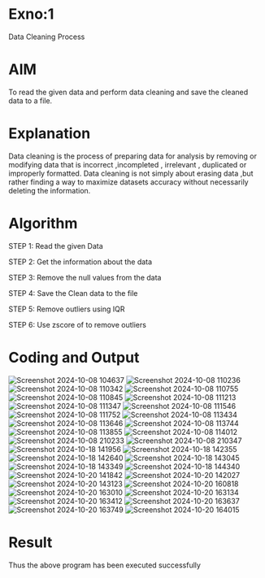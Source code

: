 # Exno:1
Data Cleaning Process

# AIM
To read the given data and perform data cleaning and save the cleaned data to a file.

# Explanation
Data cleaning is the process of preparing data for analysis by removing or modifying data that is incorrect ,incompleted , irrelevant , duplicated or improperly formatted. Data cleaning is not simply about erasing data ,but rather finding a way to maximize datasets accuracy without necessarily deleting the information.

# Algorithm
STEP 1: Read the given Data

STEP 2: Get the information about the data

STEP 3: Remove the null values from the data

STEP 4: Save the Clean data to the file

STEP 5: Remove outliers using IQR

STEP 6: Use zscore of to remove outliers

# Coding and Output
![Screenshot 2024-10-08 104637](https://github.com/user-attachments/assets/cb9c1694-2e56-4f5a-b41d-eb8aec1ccfe3)
![Screenshot 2024-10-08 110236](https://github.com/user-attachments/assets/f213e6f3-5354-458d-972a-482a02727dc2)
![Screenshot 2024-10-08 110342](https://github.com/user-attachments/assets/75e904e0-2f42-4424-ace7-791fa50904d8)
![Screenshot 2024-10-08 110755](https://github.com/user-attachments/assets/4b4b41db-0e40-4e94-8e84-63fd07510f3c)
![Screenshot 2024-10-08 110845](https://github.com/user-attachments/assets/5051790e-a7d1-4e45-9be1-d387ee5d1207)
![Screenshot 2024-10-08 111213](https://github.com/user-attachments/assets/cef9ecc1-7879-40e5-b892-8eae1b7cf5b4)
![Screenshot 2024-10-08 111347](https://github.com/user-attachments/assets/e4c6e1f9-8d40-4214-91bc-55c04ff2dce2)
![Screenshot 2024-10-08 111546](https://github.com/user-attachments/assets/a490a193-f846-4c48-9659-7a1c896d4534)
![Screenshot 2024-10-08 111752](https://github.com/user-attachments/assets/490096f8-d237-4fa8-bfcd-e394e4a0bdb7)
![Screenshot 2024-10-08 113434](https://github.com/user-attachments/assets/105d558d-ef57-4a0a-baeb-3558cd22d20f)
![Screenshot 2024-10-08 113646](https://github.com/user-attachments/assets/2a25cf6d-99c8-4375-ab45-c4987c4dda59)
![Screenshot 2024-10-08 113744](https://github.com/user-attachments/assets/a2033991-14f6-43f9-8c14-8c3ebd82ba0f)
![Screenshot 2024-10-08 113855](https://github.com/user-attachments/assets/c22202de-e95b-4b68-8fc2-57f87ffe1919)
![Screenshot 2024-10-08 114012](https://github.com/user-attachments/assets/64f3c358-1ea0-4791-8cb6-c3068da2b43c)
![Screenshot 2024-10-08 210233](https://github.com/user-attachments/assets/58fc0ba0-4c2a-4d52-b1e2-23faeefc202e)
![Screenshot 2024-10-08 210347](https://github.com/user-attachments/assets/4b78c656-b02a-4d8d-af51-a9ca5924bfb1)
![Screenshot 2024-10-18 141956](https://github.com/user-attachments/assets/c1b1ac64-8da5-4b0c-a55d-405d9ab49922)
![Screenshot 2024-10-18 142355](https://github.com/user-attachments/assets/137d0b68-cb37-4e03-832e-1051db437877)
![Screenshot 2024-10-18 142640](https://github.com/user-attachments/assets/31a49b69-4197-4d40-a387-981ba6bf44a6)
![Screenshot 2024-10-18 143045](https://github.com/user-attachments/assets/6b7ea59f-6ec9-42a7-989d-9626ac08cfc8)
![Screenshot 2024-10-18 143349](https://github.com/user-attachments/assets/cef173ca-6024-4759-9c31-43035a5d6316)
![Screenshot 2024-10-18 144340](https://github.com/user-attachments/assets/7cd7f6f3-bbbd-4613-92a4-c2147b79169e)
![Screenshot 2024-10-20 141842](https://github.com/user-attachments/assets/553a0e60-1719-4b67-abdc-98ccd602cc74)
![Screenshot 2024-10-20 142027](https://github.com/user-attachments/assets/bdf5ee78-2a24-4262-9e69-e70166189129)
![Screenshot 2024-10-20 143123](https://github.com/user-attachments/assets/e92d6195-862d-43ce-90e7-6bc3764d5e7e)
![Screenshot 2024-10-20 160818](https://github.com/user-attachments/assets/e5075949-1200-45da-9d62-20b8a684ccab)
![Screenshot 2024-10-20 163010](https://github.com/user-attachments/assets/f512b0cf-d577-4885-8b68-7cb35a0089eb)
![Screenshot 2024-10-20 163134](https://github.com/user-attachments/assets/8b58cc08-ce48-4987-bc12-e8c819aacaf9)
![Screenshot 2024-10-20 163412](https://github.com/user-attachments/assets/a9214c20-64eb-4b3d-9d08-c86b45597798)
![Screenshot 2024-10-20 163637](https://github.com/user-attachments/assets/ae9de214-b9e7-454e-8df4-09e3b52c0c23)
![Screenshot 2024-10-20 163749](https://github.com/user-attachments/assets/486c772d-66ec-4fa7-9081-84443a1c080f)
![Screenshot 2024-10-20 164015](https://github.com/user-attachments/assets/ad5b1bf8-7d3d-456f-90aa-f4bf7fa36689)
# Result
Thus the above program has been executed successfully
